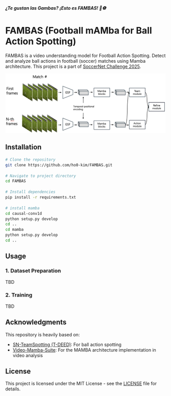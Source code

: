 #### *¿Te gustan las Gambas? ¡Esto es FAMBAS! 🦐⚽*

# FAMBAS (Football mAMba for Ball Action Spotting)

FAMBAS is a video understanding model for Football Action Spotting. Detect and analyze ball actions in football (soccer) matches using Mamba architecture. This project is a part of [SoccerNet Challenge 2025](https://www.soccer-net.org/challenges/2025).

![Architecture](imgs/FAMBAS_screenshot.png)

## Installation

```bash
# Clone the repository
git clone https://github.com/ho0-kim/FAMBAS.git

# Navigate to project directory
cd FAMBAS

# Install dependencies
pip install -r requirements.txt

# install mamba
cd causal-conv1d
python setup.py develop
cd ..
cd mamba
python setup.py develop
cd ..
```

## Usage

### 1. Dataset Preparation

TBD

### 2. Training

TBD

## Acknowledgments

This repository is heavily based on:
- [SN-TeamSpotting (T-DEED)](https://github.com/SoccerNet/sn-teamspotting): For ball action spotting
- [Video-Mamba-Suite](https://github.com/OpenGVLab/video-mamba-suite): For the MAMBA architecture implementation in video analysis

## License

This project is licensed under the MIT License - see the [LICENSE](https://github.com/ho0-kim/FAMBAS/blob/main/LICENSE) file for details.
